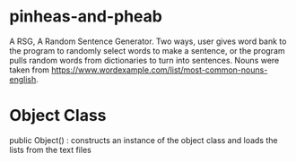 # pinheas-and-pheab
A RSG, A Random Sentence Generator. Two ways, user gives word bank to the program to randomly select words to make a sentence, or the program pulls random words from dictionaries to turn into sentences.
Nouns were taken from https://www.wordexample.com/list/most-common-nouns-english.

**Object Class**
==========

public Object() : constructs an instance of the object class and loads the lists from the text files
